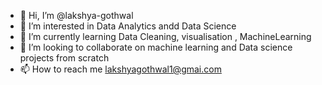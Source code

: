 - 👋 Hi, I’m @lakshya-gothwal
- 👀 I’m interested in Data Analytics andd Data Science 
- 🌱 I’m currently learning Data Cleaning, visualisation , MachineLearning 
- 💞️ I’m looking to collaborate on machine learning and Data science projects from scratch 
- 📫 How to reach me lakshyagothwal1@gmai.com 

<!---
lakshya-gothwal/lakshya-gothwal is a ✨ special ✨ repository because its `README.md` (this file) appears on your GitHub profile.
You can click the Preview link to take a look at your changes.
--->
